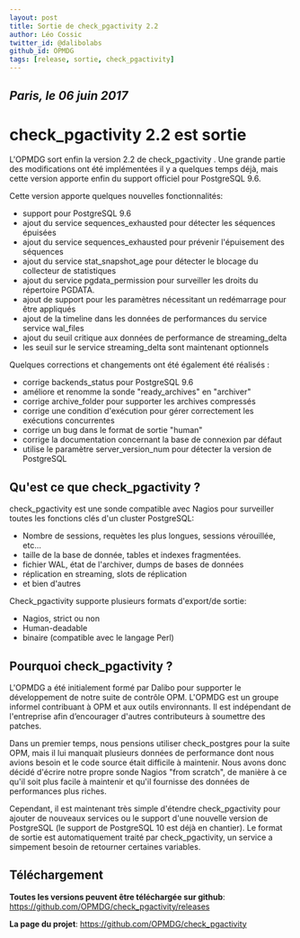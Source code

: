 ```yaml
---
layout: post
title: Sortie de check_pgactivity 2.2
author: Léo Cossic
twitter_id: @dalibolabs
github_id: OPMDG
tags: [release, sortie, check_pgactivity]
---
```

*Paris, le 06 juin 2017*
---

check_pgactivity 2.2 est sortie
===================

L'OPMDG sort enfin la version 2.2 de check\_pgactivity . Une grande partie des
modifications ont été implémentées il y a quelques temps déjà, mais cette
version apporte enfin du support officiel pour PostgreSQL 9.6.

<!--MORE-->

Cette version apporte quelques nouvelles fonctionnalités:

* support pour PostgreSQL 9.6
* ajout du service sequences\_exhausted pour détecter les séquences épuisées
* ajout du service sequences_exhausted pour prévenir l'épuisement des séquences
* ajout du service stat_snapshot\_age pour détecter le blocage du collecteur de statistiques
* ajout du service pgdata_permission pour surveiller les droits du répertoire PGDATA.
* ajout de support pour les paramètres nécessitant un redémarrage pour être appliqués
* ajout de la timeline dans les données de performances du service service wal\_files
* ajout du seuil critique aux données de performance de streaming_delta
* les seuil sur le service streaming_delta sont maintenant optionnels

Quelques corrections et changements ont été également été réalisés :

* corrige backends\_status pour PostgreSQL 9.6
* améliore et renomme la sonde "ready_archives" en "archiver"
* corrige archive\_folder pour supporter les archives compressés
* corrige une condition d'exécution pour gérer correctement les exécutions concurrentes
* corrige un bug dans le format de sortie "human"
* corrige la documentation concernant la base de connexion par défaut
* utilise le paramètre server\_version\_num pour détecter la version de PostgreSQL

## Qu'est ce que check_pgactivity ?

check_pgactivity est une sonde compatible avec Nagios pour surveiller toutes les
fonctions clés d'un cluster PostgreSQL:

* Nombre de sessions, requètes les plus longues, sessions vérouillée, etc...
* taille de la base de donnée, tables et indexes fragmentées.
* fichier WAL, état de l'archiver, dumps de bases de données
* réplication en streaming, slots de réplication
* et bien d'autres

Check_pgactivity supporte plusieurs formats d'export/de sortie:

* Nagios, strict ou non
* Human-deadable
* binaire (compatible avec le langage Perl)

## Pourquoi check_pgactivity ?

L'OPMDG a été initialement formé par Dalibo pour supporter le développement de notre suite de contrôle OPM. L'OPMDG est un groupe informel contribuant à OPM et aux outils environnants. Il est indépendant de l'entreprise afin d’encourager d'autres contributeurs à soumettre des patches.

Dans un premier temps, nous pensions utiliser check_postgres pour la suite OPM, mais il lui manquait plusieurs données de performance dont nous avions besoin et le code source était difficile à maintenir. Nous avons donc décidé d'écrire notre propre sonde Nagios "from scratch", de manière à ce qu'il soit plus facile à maintenir et qu'il fournisse des données de performances plus riches.

Cependant, il est maintenant très simple d'étendre check\_pgactivity pour ajouter de nouveaux services ou le support d'une nouvelle version de PostgreSQL (le support de PostgreSQL 10 est déjà en chantier). Le format de sortie est automatiquement traité par check_pgactivity, un service a simpement besoin de retourner certaines variables.


## Téléchargement

**Toutes les versions peuvent être téléchargée sur github**: https://github.com/OPMDG/check_pgactivity/releases

**La page du projet**: https://github.com/OPMDG/check_pgactivity
